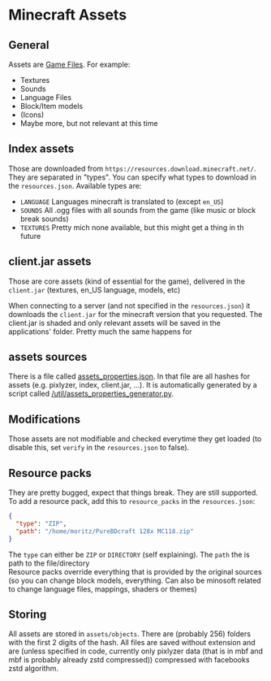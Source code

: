 # Minecraft Assets

## General

Assets are [Game Files](https://wiki.vg/Game_files). For example:

- Textures
- Sounds
- Language Files
- Block/Item models
- (Icons)
- Maybe more, but not relevant at this time

## Index assets

Those are downloaded from `https://resources.download.minecraft.net/`. They are separated in "types". You can specify what types to download in the `resources.json`. Available types are:

- `LANGUAGE` Languages minecraft is translated to (except `en_US`)
- `SOUNDS` All .ogg files with all sounds from the game (like music or block break sounds)
- `TEXTURES` Pretty mich none available, but this might get a thing in th future

## client.jar assets

Those are core assets (kind of essential for the game), delivered in the `client.jar` (textures, en_US language, models, etc)

When connecting to a server (and not specified in the `resources.json`) it downloads the `client.jar` for the minecraft version that you requested. The client.jar is shaded and only relevant assets will be saved in the applications' folder. Pretty much the same happens for

## assets sources

There is a file called [assets_properties.json](/src/main/resources/assets/minosoft/mapping/assets_properties.json). In that file are all hashes for assets (e.g. pixlyzer, index, client.jar, ...). It is automatically generated by a script called
[/util/assets_properties_generator.py]().

## Modifications

Those assets are not modifiable and checked everytime they get loaded (to disable this, set `verify` in the `resources.json` to false).

## Resource packs

They are pretty bugged, expect that things break. They are still supported. To add a resource pack, add this to `resource_packs` in the `resources.json`:

```json
{
  "type": "ZIP",
  "path": "/home/moritz/PureBDcraft 128x MC118.zip"
}
```

The `type` can either be `ZIP` or `DIRECTORY` (self explaining). The `path` the is path to the file/directory  
Resource packs override everything that is provided by the original sources (so you can change block models, everything. Can also be minosoft related to change language files, mappings, shaders or themes)

## Storing

All assets are stored in `assets/objects`. There are (probably 256) folders with the first 2 digits of the hash. All files are saved without extension and are (unless specified in code, currently only pixlyzer data (that is in mbf and mbf is probably already zstd compressed))
compressed with facebooks zstd algorithm.
